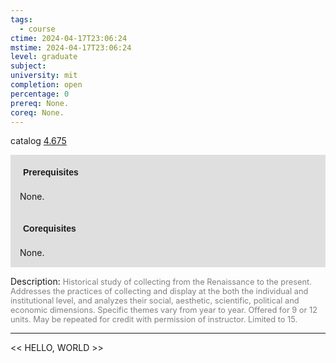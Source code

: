 ```yaml
---
tags:
  - course
ctime: 2024-04-17T23:06:24
mstime: 2024-04-17T23:06:24
level: graduate
subject: 
university: mit
completion: open
percentage: 0
prereq: None.
coreq: None.
---
```


catalog [4.675](http://student.mit.edu/catalog/m4f.html#4.675)

<span style="display: block; padding: 15px; background-color: rgb(100, 100, 100, 0.2);"><font id="m_prereq3197_0" style="display: block; font-family: Arial, sans-serif; font-weight: bold; padding: 5px">Prerequisites</font><br><span id="prereq3197_0">None.</span></span>
<span style="display: block; padding: 15px; background-color: rgb(100, 100, 100, 0.2);"><font id="m_coreq3197_0" style="display: block; font-family: Arial, sans-serif; font-weight: bold; padding: 5px">Corequisites</font><br><span id="coreq3197_0">None.</span></span>

<font style="">Description:</font>
<font style="color: grey; font-size: 0.8rem;">Historical study of collecting from the Renaissance to the present. Addresses the practices of collecting and display at the both the individual and institutional level, and analyzes their social, aesthetic, scientific, political and economic dimensions. Specific themes vary from year to year. Offered for 9 or 12 units. May be repeated for credit with permission of instructor. Limited to 15.</font>



---

<< HELLO, WORLD >>
